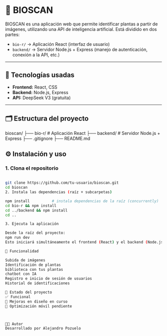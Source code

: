 # 🌿 BIOSCAN

BIOSCAN es una aplicación web que permite identificar plantas a partir de imágenes, utilizando una API de inteligencia artificial. Está dividido en dos partes:

- `bio-r/` → Aplicación React (interfaz de usuario)
- `backend/` → Servidor Node.js + Express (manejo de autenticación, conexión a la API, etc.)

---

## 🚀 Tecnologías usadas

- **Frontend:** React, CSS
- **Backend:** Node.js, Express
- **API:** DeepSeek V3 (gratuita)

---

## 🗂️ Estructura del proyecto

bioscan/
├── bio-r/ # Aplicación React
├── backend/ # Servidor Node.js + Express
├── .gitignore
├── README.md





## ⚙️ Instalación y uso

### 1. Clona el repositorio

```bash

git clone https://github.com/tu-usuario/bioscan.git
cd bioscan
2. Instala las dependencias (raíz + subcarpetas)

npm install          # instala dependencias de la raíz (concurrently)
cd bio-r && npm install
cd ../backend && npm install
cd ..

3. Ejecuta la aplicación

Desde la raíz del proyecto:
npm run dev
Esto iniciará simultáneamente el frontend (React) y el backend (Node.js).

📸 Funcionalidad

Subida de imágenes
Identificación de plantas
biblioteca con tus plantas
chatbot con IA
Registro e inicio de sesión de usuarios
Historial de identificaciones

🧪 Estado del proyecto
✅ Funcional
🚧 Mejoras en diseño en curso
📱 Optimización móvil pendiente



👨‍💻 Autor
Desarrollado por Alejandro Pozuelo
